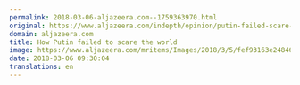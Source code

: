 ```yaml
---
permalink: 2018-03-06-aljazeera.com--1759363970.html
original: https://www.aljazeera.com/indepth/opinion/putin-failed-scare-world-180305232554472.html
domain: aljazeera.com
title: How Putin failed to scare the world
image: https://www.aljazeera.com/mritems/Images/2018/3/5/fef93163e2484623ae4ea78c7c1ccbce_18.jpg
date: 2018-03-06 09:30:04
translations: en
---
```


